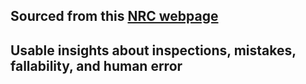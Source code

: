 ## Sourced from this [NRC webpage](https://www.nrc.gov/data/#datasets)

## Usable insights about inspections, mistakes, fallability, and human error
